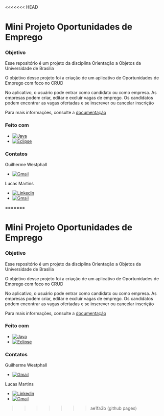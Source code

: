 <<<<<<< HEAD
# Mini Projeto Oportunidades de Emprego
### Objetivo
 <p>Esse repositório é um projeto da disciplina Orientação a Objetos da Universidade de Brasilia</p>
 <p>O objetivo desse projeto foi a criação de um aplicativo de Oportunidades de Emprego com foco no CRUD</p>
 <p>No aplicativo, o usuário pode entrar como candidato ou como empresa. As empresas podem criar, editar e excluir vagas de emprego. Os candidatos podem encontrar as vagas ofertadas e se inscrever ou cancelar inscrição</p>
 
 Para mais informações, consulte a [documentação](https://github.com/west7/MiniProjetoOO/blob/main/doc/index.html)
 
 ### Feito com

* [![Java][Java.com]][Java-url]
* [![Eclipse][Eclipse.com]][Eclipse-url]

### Contatos
Guilherme Westphall 
* [![Gmail][Gmail]](mailto:guilhermewestphall@gmail.com)

Lucas Martins
* [![Linkedin][linkedin-shield]](https://www.linkedin.com/in/lucas-martins-gabriel/)
* [![Gmail][Gmail]](mailto:lucasmartinsgabriel@gmail.com)

[Java.com]: https://img.shields.io/badge/java-%23ED8B00.svg?style=for-the-badge&logo=java&logoColor=white
[Java-url]: https://www.java.com
[Eclipse.com]: https://img.shields.io/badge/Eclipse-FE7A16.svg?style=for-the-badge&logo=Eclipse&logoColor=white
[Eclipse-url]: https://www.eclipse.org/
[linkedin-shield]: https://img.shields.io/badge/-LinkedIn-black.svg?style=for-the-badge&logo=linkedin&colorB=555
[linkedin-url]: https://linkedin.com/in/
[Gmail]: https://img.shields.io/badge/Gmail-D14836?style=for-the-badge&logo=gmail&logoColor=white
=======
# Mini Projeto Oportunidades de Emprego
### Objetivo
 <p>Esse repositório é um projeto da disciplina Orientação a Objetos da Universidade de Brasilia</p>
 <p>O objetivo desse projeto foi a criação de um aplicativo de Oportunidades de Emprego com foco no CRUD</p>
 <p>No aplicativo, o usuário pode entrar como candidato ou como empresa. As empresas podem criar, editar e excluir vagas de emprego. Os candidatos podem encontrar as vagas ofertadas e se inscrever ou cancelar inscrição</p>
 
 Para mais informações, consulte a [documentação](https://github.com/west7/MiniProjetoOO/blob/main/doc/index.html)
 
 ### Feito com

* [![Java][Java.com]][Java-url]
* [![Eclipse][Eclipse.com]][Eclipse-url]

### Contatos
Guilherme Westphall 
* [![Gmail][Gmail]](guilhermewestphall@gmail.com)

Lucas Martins
* [![Linkedin][linkedin-shield]](https://www.linkedin.com/in/lucas-martins-gabriel/)
* [![Gmail][Gmail]](lucasmartinsgabriel@gmail.com)

[Java.com]: https://img.shields.io/badge/java-%23ED8B00.svg?style=for-the-badge&logo=java&logoColor=white
[Java-url]: https://www.java.com
[Eclipse.com]: https://img.shields.io/badge/Eclipse-FE7A16.svg?style=for-the-badge&logo=Eclipse&logoColor=white
[Eclipse-url]: https://www.eclipse.org/
[linkedin-shield]: https://img.shields.io/badge/-LinkedIn-black.svg?style=for-the-badge&logo=linkedin&colorB=555
[linkedin-url]: https://linkedin.com/in/
[Gmail]: https://img.shields.io/badge/Gmail-D14836?style=for-the-badge&logo=gmail&logoColor=white
>>>>>>> ae1fa3b (github pages)
